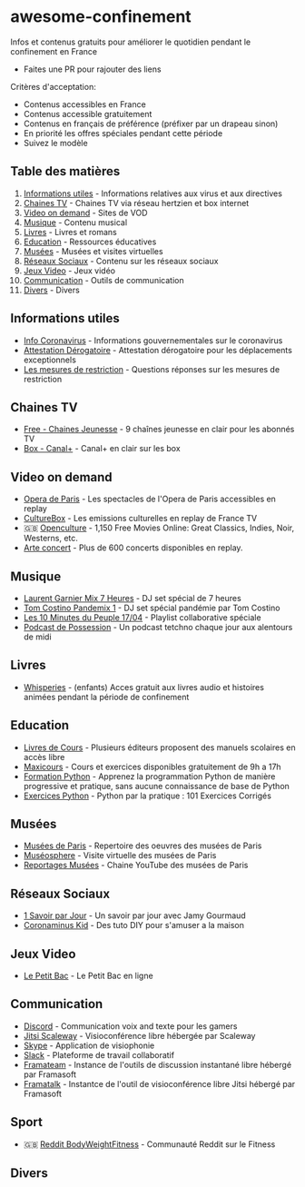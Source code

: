 # awesome-confinement

Infos et contenus gratuits pour améliorer le quotidien pendant le confinement en France

- Faites une PR pour rajouter des liens

Critères d'acceptation:

- Contenus accessibles en France
- Contenus accessible gratuitement
- Contenus en français de préférence (préfixer par un drapeau sinon)
- En priorité les offres spéciales pendant cette période
- Suivez le modèle

## Table des matières

1. [Informations utiles](#informations-utiles) - Informations relatives aux virus et aux directives
2. [Chaines TV](#chaines-tv) - Chaines TV via réseau hertzien et box internet
3. [Video on demand](#video-on-demand) - Sites de VOD
4. [Musique](#musique) - Contenu musical
5. [Livres](#livres) - Livres et romans
6. [Education](#education) - Ressources éducatives
7. [Musées](#musees) - Musées et visites virtuelles
8. [Réseaux Sociaux](#reseaux-sociaux) - Contenu sur les réseaux sociaux
9. [Jeux Video](#jeux-video) - Jeux vidéo
10. [Communication](#communication) - Outils de communication
11. [Divers](#divers) - Divers

## Informations utiles

- [Info Coronavirus](https://www.gouvernement.fr/info-coronavirus) - Informations gouvernementales sur le coronavirus
- [Attestation Dérogatoire](https://www.gouvernement.fr/sites/default/files/contenu/piece-jointe/2020/03/attestation_de_deplacement_derogatoire.pdf) - Attestation dérogatoire pour les déplacements exceptionnels
- [Les mesures de restriction](https://www.interieur.gouv.fr/Actualites/L-actu-du-Ministere/Coronavirus-COVID-19-Questions-reponses-sur-les-mesures-de-restrictions) - Questions réponses sur les mesures de restriction

## Chaines TV

- [Free - Chaines Jeunesse](https://www.phonandroid.com/free-chaines-jeunesse-en-clair.html) - 9 chaînes jeunesse en clair pour les abonnés TV
- [Box - Canal+](https://twitter.com/maxsaada/status/1239598363772887041) - Canal+ en clair sur les box

## Video on demand

- [Opera de Paris](https://www.operadeparis.fr/magazine) - Les spectacles de l'Opera de Paris accessibles en replay
- [CultureBox](https://www.france.tv/spectacles-et-culture/) - Les emissions culturelles en replay de France TV
- :gb: [Openculture](http://www.openculture.com/freemoviesonline) - 1,150 Free Movies Online: Great Classics, Indies, Noir, Westerns, etc.
- [Arte concert](https://www.arte.tv/fr/arte-concert/) - Plus de 600 concerts disponibles en replay.

## Musique

- [Laurent Garnier Mix 7 Heures](https://www.traxmag.com/laurent-garnier-mix-7-heures-confinement/) - DJ set spécial de 7 heures
- [Tom Costino Pandemix 1](https://soundcloud.com/tom-costino/pandemix-01) - DJ set spécial pandémie par Tom Costino
- [Les 10 Minutes du Peuple 17/04](https://open.spotify.com/playlist/1AdoMLG49T2OhQIz79xtgX) - Playlist collaborative spéciale
- [Podcast de Possession](https://soundcloud.com/intothevalley) - Un podcast tetchno chaque jour aux alentours de midi

## Livres

- [Whisperies](https://www.facebook.com/168489050000869/posts/1394230980759997/) - (enfants) Acces gratuit aux livres audio et histoires animées pendant la période de confinement

## Education

- [Livres de Cours](https://www.dealabs.com/bons-plans/continuite-pedagogiques-1853961) - Plusieurs éditeurs proposent des manuels scolaires en accès libre
- [Maxicours](https://www.maxicours.com/se/entraide-covid19) - Cours et exercices disponibles gratuitement de 9h a 17h
- [Formation Python](https://www.docstring.fr/formations/la-formation-complete-python/) - Apprenez la programmation Python de manière progressive et pratique, sans aucune connaissance de base de Python
- [Exercices Python](https://www.docstring.fr/formations/python-par-la-pratique-101-exercices-corriges/) - Python par la pratique : 101 Exercices Corrigés

## Musées

- [Musées de Paris](http://parismuseescollections.paris.fr/fr) - Repertoire des oeuvres des musées de Paris
- [Muséosphere](http://museosphere.paris.fr/) - Visite virtuelle des musées de Paris
- [Reportages Musées](https://www.youtube.com/channel/UC6tjnYtebuODogr6C-ac-6g) - Chaine YouTube des musées de Paris

## Réseaux Sociaux

- [1 Savoir par Jour](https://twitter.com/gourmaud_jamy/status/1239956880929284098) - Un savoir par jour avec Jamy Gourmaud
- [Coronaminus Kid](https://www.instagram.com/coronaminus_kid/) - Des tuto DIY pour s'amuser a la maison

## Jeux Video

- [Le Petit Bac](https://petitbacenligne.net/) - Le Petit Bac en ligne

## Communication

- [Discord](https://discordapp.com/) - Communication voix and texte pour les gamers
- [Jitsi Scaleway](https://ensemble.scaleway.com) - Visioconférence libre hébergée par Scaleway
- [Skype](https://www.skype.com/fr/) - Application de visiophonie
- [Slack](https://slack.com/) - Plateforme de travail collaboratif
- [Framateam](https://framateam.org/) - Instance de l'outils de discussion instantané libre hébergé par Framasoft
- [Framatalk](https://framatalk.org/accueil/fr/) - Instantce de l'outil de visioconférence libre Jitsi hébergé par Framasoft

## Sport

- :gb: [Reddit BodyWeightFitness](https://www.reddit.com/r/bodyweightfitness/) - Communauté Reddit sur le Fitness

## Divers
